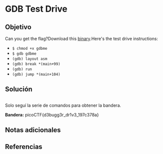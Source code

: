# GDB Test Drive
## Objetivo

Can you get the flag?Download this [binary](https://artifacts.picoctf.net/c/85/gdbme).Here's the test drive instructions:

- `$ chmod +x gdbme`
- `$ gdb gdbme`
- `(gdb) layout asm`
- `(gdb) break *(main+99)`
- `(gdb) run`
- `(gdb) jump *(main+104)`
## Solución

```shell

```

Solo seguí la serie de comandos para obtener la bandera.

**Bandera:** picoCTF{d3bugg3r_dr1v3_197c378a}
## Notas adicionales
## Referencias